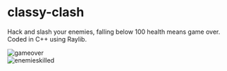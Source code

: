 # classy-clash
Hack and slash your enemies, falling below 100 health means game over. Coded in C++ using Raylib.

![gameover](https://user-images.githubusercontent.com/35864046/204257067-829bb627-1af2-4338-999e-f02864932e92.gif) <br>
![enemieskilled](https://user-images.githubusercontent.com/35864046/204257125-4e138ba0-73b4-496a-a0b7-f87eff2fde64.gif)
